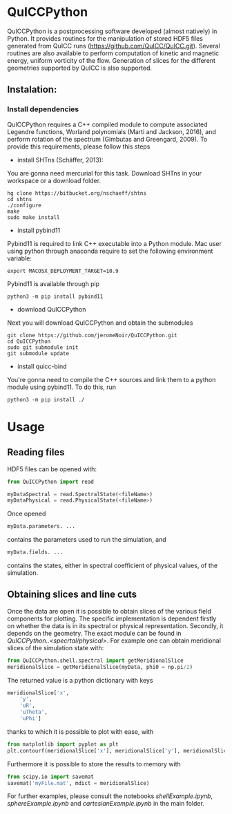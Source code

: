 # QuICCPython

QuICCPython is a postprocessing software developed (almost natively)
in Python. It provides routines for the manipulation of stored HDF5 files
generated from QuICC runs
(https://github.com/QuICC/QuICC.git). Several routines are also available to
perform computation of kinetic and magnetic energy, uniform vorticity
of the flow. Generation of slices for the different geometries
supported by QuICC is also supported.

## Instalation:

### Install dependencies

QuICCPython requires a C++ compiled module to compute associated
Legendre functions, Worland polynomials (Marti and Jackson, 2016), and
perform rotation of the spectrum (Gimbutas and Greengard, 2009). To
provide this requirements, please follow this steps

- install SHTns (Schäffer, 2013):

You are gonna need mercurial for this task. Download SHTns in your
workspace or a download folder.

    hg clone https://bitbucket.org/nschaeff/shtns
    cd shtns
    ./configure 
    make 
    sudo make install

- install pybind11

Pybind11 is required to link C++ executable into a Python module. Mac
user using python through anaconda require to set the following
environment variable:

    export MACOSX_DEPLOYMENT_TARGET=10.9

Pybind11 is available through pip

    python3 -m pip install pybind11

- download QuICCPython

Next you will download QuICCPython and obtain the submodules

    git clone https://github.com/jeromeNoir/QuICCPython.git
    cd QuICCPython
    sudo git submodule init
    git submodule update

- install quicc-bind

You're gonna need to compile the C++ sources and link them to a python
module using pybind11. To do this, run

    python3 -m pip install ./
	
# Usage

## Reading files
HDF5 files can be opened with:
	
```python
from QuICCPython import read

myDataSpectral = read.SpectralState(<fileName>)
myDataPhysical = read.PhysicalState(<fileName>)
```
	
Once opened

```python
myData.parameters. ...
```
	
contains the parameters used to run the simulation, and

```python
myData.fields. ...
```
	
contains the states, either in spectral coefficient of physical
values, of the simulation.


## Obtaining slices and line cuts

Once the data are open  it is possible to obtain slices of the various
field components for plotting. The specific implementation is
dependent firstly on whether the data is in its spectral or physical
representation. Secondly, it depends on the geometry. The exact module
can be found in *QuICCPython.<geometry>.<specrtal/physical>*. For
example one can obtain meridional slices of the simulation state with:
	
```python
from QuICCPython.shell.spectral import getMeridionalSlice
meridionalSlice = getMeridionalSlice(myData, phi0 = np.pi/2)
```
	
The returned value is a python dictionary with keys

```python
meridionalSlice['x',
	'y',
	'uR',
	'uTheta',
	'uPhi']
```
	
thanks to which it is possible to plot with ease, with

```python
from matplotlib import pyplot as plt
plt.contourf(meridionalSlice['x'], meridionalSlice['y'], meridionalSlice['uPhi'])
```

Furthermore it is possible to store the results to memory with

```python
from scipy.io import savemat
savemat('myFile.mat', mdict = meridionalSlice)
```

For further examples, please consult the notebooks
*shellExample.ipynb*, *sphereExample.ipynb* and
*cartesianExample.ipynb* in the main folder.

